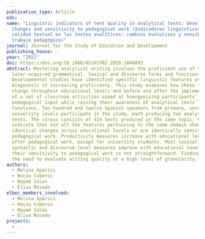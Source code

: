 ```yaml
---
publication_type: Article
eds: .
name: "Linguistic indicators of text quality in analytical texts: developmental
  changes and sensitivity to pedagogical work (Indicadores lingüísticos de la
  calidad textual en los textos analíticos: cambios evolutivos y sensibilidad al
  trabajo pedagógico)"
journal: Journal for the Study of Education and Development
publishing_house: .
year: "2021"
doi: https://doi.org/10.1080/02103702.2020.1848093
abstract: Mastering analytical writing involves the proficient use of varied
  later-acquired grammatical, lexical and discourse forms and functions.
  Developmental studies have identified specific linguistic features as
  diagnostic of increasing proficiency. This study examines how these features
  change throughout educational levels and before and after the implementation
  of a set of classroom activities aimed at homogenizing participants’
  pedagogical input while raising their awareness of analytical texts’ main
  functions. Two hundred and twelve Spanish speakers from primary, secondary and
  university levels participate in the study, each producing two analytical
  texts. The corpus consists of 424 texts produced on the same topic. Results
  indicate that not all the features pertaining to the same domain show
  identical changes across educational levels or are identically sensitive to
  pedagogical work. Productivity measures increase with educational level and
  after pedagogical work, except for university students. Most lexical,
  syntactic and discourse-level measures improve with educational level, though
  their sensitivity to pedagogical work is not straightforward. Findings suggest
  the need to evaluate writing quality at a high level of granularity.
authors:
  - Melina Aparici
  - Rocío Cuberos
  - Naymé Salas
  - Elisa Rosado
elbec_members_involved:
  - Melina Aparici
  - Rocío Cuberos
  - Naymé Salas
  - Elisa Rosado
projects:
  - .
---
```


